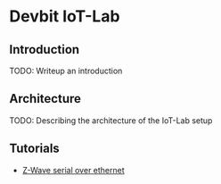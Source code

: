 # Devbit IoT-Lab

## Introduction

TODO: Writeup an introduction

## Architecture

TODO: Describing the architecture of the IoT-Lab setup

## Tutorials

* [Z-Wave serial over ethernet](tutorials/zwave-over-ethernet.md)
